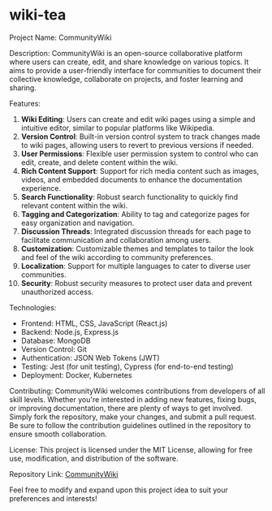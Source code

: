 # wiki-tea
Project Name: CommunityWiki

Description:
CommunityWiki is an open-source collaborative platform where users can create, edit, and share knowledge on various topics. It aims to provide a user-friendly interface for communities to document their collective knowledge, collaborate on projects, and foster learning and sharing.

Features:
1. **Wiki Editing**: Users can create and edit wiki pages using a simple and intuitive editor, similar to popular platforms like Wikipedia.
2. **Version Control**: Built-in version control system to track changes made to wiki pages, allowing users to revert to previous versions if needed.
3. **User Permissions**: Flexible user permission system to control who can edit, create, and delete content within the wiki.
4. **Rich Content Support**: Support for rich media content such as images, videos, and embedded documents to enhance the documentation experience.
5. **Search Functionality**: Robust search functionality to quickly find relevant content within the wiki.
6. **Tagging and Categorization**: Ability to tag and categorize pages for easy organization and navigation.
7. **Discussion Threads**: Integrated discussion threads for each page to facilitate communication and collaboration among users.
8. **Customization**: Customizable themes and templates to tailor the look and feel of the wiki according to community preferences.
9. **Localization**: Support for multiple languages to cater to diverse user communities.
10. **Security**: Robust security measures to protect user data and prevent unauthorized access.

Technologies:
- Frontend: HTML, CSS, JavaScript (React.js)
- Backend: Node.js, Express.js
- Database: MongoDB
- Version Control: Git
- Authentication: JSON Web Tokens (JWT)
- Testing: Jest (for unit testing), Cypress (for end-to-end testing)
- Deployment: Docker, Kubernetes

Contributing:
CommunityWiki welcomes contributions from developers of all skill levels. Whether you're interested in adding new features, fixing bugs, or improving documentation, there are plenty of ways to get involved. Simply fork the repository, make your changes, and submit a pull request. Be sure to follow the contribution guidelines outlined in the repository to ensure smooth collaboration.

License:
This project is licensed under the MIT License, allowing for free use, modification, and distribution of the software.

Repository Link: [CommunityWiki](https://github.com/yourusername/CommunityWiki)

Feel free to modify and expand upon this project idea to suit your preferences and interests!
